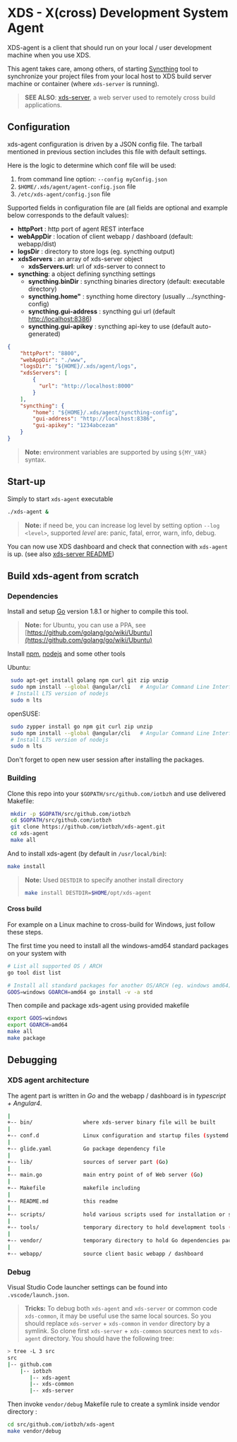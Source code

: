 # XDS - X(cross) Development System Agent

XDS-agent is a client that should run on your local / user development machine when you use XDS.

This agent takes care, among others, of starting [Syncthing](https://syncthing.net/)
tool to synchronize your project files from your local host to XDS build server
machine or container (where `xds-server` is running).

> **SEE ALSO**: [xds-server](https://github.com/iotbzh/xds-server), a web server
used to remotely cross build applications.

## Configuration

xds-agent configuration is driven by a JSON config file.
The tarball mentioned in previous section includes this file with default settings.

Here is the logic to determine which conf file will be used:

1. from command line option: `--config myConfig.json`
1. `$HOME/.xds/agent/agent-config.json` file
1. `/etc/xds-agent/config.json` file

Supported fields in configuration file are (all fields are optional and example
below corresponds to the default values):

- **httpPort** : http port of agent REST interface
- **webAppDir** : location of client webapp / dashboard (default: webapp/dist)
- **logsDir**  : directory to store logs (eg. syncthing output)
- **xdsServers** : an array of xds-server object
  - **xdsServers.url**: url of xds-server to connect to
- **syncthing**: a object defining syncthing settings
  - **syncthing.binDir** : syncthing binaries directory (default: executable directory)
  - **syncthing.home"** : syncthing home directory (usually .../syncthing-config)
  - **syncthing.gui-address** : syncthing gui url (default <http://localhost:8386>)
  - **syncthing.gui-apikey** : syncthing api-key to use (default auto-generated)

```json
{
    "httpPort": "8800",
    "webAppDir": "./www",
    "logsDir": "${HOME}/.xds/agent/logs",
    "xdsServers": [
        {
          "url": "http://localhost:8000"
        }
    ],
    "syncthing": {
        "home": "${HOME}/.xds/agent/syncthing-config",
        "gui-address": "http://localhost:8386",
        "gui-apikey": "1234abcezam"
    }
}
```

>**Note:** environment variables are supported by using `${MY_VAR}` syntax.

## Start-up

Simply to start `xds-agent` executable

```bash
./xds-agent &
```

>**Note:** if need be, you can increase log level by setting option
`--log <level>`, supported *level* are: panic, fatal, error, warn, info, debug.

You can now use XDS dashboard and check that connection with `xds-agent` is up.
(see also [xds-server README](https://github.com/iotbzh/xds-server/blob/master/README.md#xds-dashboard))

## Build xds-agent from scratch

### Dependencies

Install and setup [Go](https://golang.org/doc/install) version 1.8.1 or higher to compile this tool.

>**Note:** for Ubuntu, you can use a PPA, see [https://github.com/golang/go/wiki/Ubuntu](https://github.com/golang/go/wiki/Ubuntu)

Install [npm](https://www.npmjs.com/), [nodejs](https://nodejs.org/en/) and
some other tools

Ubuntu:

```bash
 sudo apt-get install golang npm curl git zip unzip
 sudo npm install --global @angular/cli   # Angular Command Line Interface
 # Install LTS version of nodejs
 sudo n lts
```

openSUSE:

```bash
 sudo zypper install go npm git curl zip unzip
 sudo npm install --global @angular/cli   # Angular Command Line Interface
 # Install LTS version of nodejs
 sudo n lts
```

Don't forget to open new user session after installing the packages.

### Building

Clone this repo into your `$GOPATH/src/github.com/iotbzh` and use delivered Makefile:

```bash
 mkdir -p $GOPATH/src/github.com/iotbzh
 cd $GOPATH/src/github.com/iotbzh
 git clone https://github.com/iotbzh/xds-agent.git
 cd xds-agent
 make all
```

And to install xds-agent (by default in `/usr/local/bin`):

```bash
make install
```

>**Note:** Used `DESTDIR` to specify another install directory
>```bash
>make install DESTDIR=$HOME/opt/xds-agent
>```

#### Cross build

For example on a Linux machine to cross-build for Windows, just follow these steps.

The first time you need to install all the windows-amd64 standard packages on
your system with

```bash
# List all supported OS / ARCH
go tool dist list

# Install all standard packages for another OS/ARCH (eg. windows amd64)
GOOS=windows GOARCH=amd64 go install -v -a std
```

Then compile and package xds-agent using provided makefile

```bash
export GOOS=windows
export GOARCH=amd64
make all
make package
```

## Debugging

### XDS agent architecture

The agent part is written in *Go* and the webapp / dashboard is in *typescript + Angular4*.

```bash
|
+-- bin/                where xds-server binary file will be built
|
+-- conf.d              Linux configuration and startup files (systemd user service)
|
+-- glide.yaml          Go package dependency file
|
+-- lib/                sources of server part (Go)
|
+-- main.go             main entry point of of Web server (Go)
|
+-- Makefile            makefile including
|
+-- README.md           this readme
|
+-- scripts/            hold various scripts used for installation or startup
|
+-- tools/              temporary directory to hold development tools (like glide)
|
+-- vendor/             temporary directory to hold Go dependencies packages
|
+-- webapp/             source client basic webapp / dashboard
```

### Debug

Visual Studio Code launcher settings can be found into `.vscode/launch.json`.

>**Tricks:** To debug both `xds-agent` and `xds-server` or common code
`xds-common`, it may be useful use the same local sources.
So you should replace `xds-server` + `xds-common` in `vendor` directory by a symlink.
So clone first `xds-server` + `xds-common` sources next to `xds-agent` directory.
You should have the following tree:

```bash
> tree -L 3 src
src
|-- github.com
    |-- iotbzh
       |-- xds-agent
       |-- xds-common
       |-- xds-server
```

Then invoke `vendor/debug` Makefile rule to create a symlink inside vendor
directory :

```bash
cd src/github.com/iotbzh/xds-agent
make vendor/debug
```
